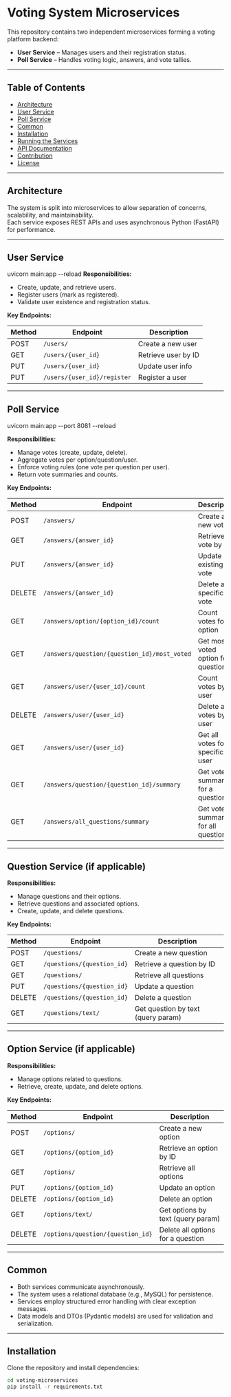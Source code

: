 # Voting System Microservices

This repository contains two independent microservices forming a voting platform backend:

- **User Service** – Manages users and their registration status.  
- **Poll Service** – Handles voting logic, answers, and vote tallies.

---

## Table of Contents

- [Architecture](#architecture)  
- [User Service](#user-service)  
- [Poll Service](#poll-service)  
- [Common](#common)  
- [Installation](#installation)  
- [Running the Services](#running-the-services)  
- [API Documentation](#api-documentation)  
- [Contribution](#contribution)  
- [License](#license)

---

## Architecture

The system is split into microservices to allow separation of concerns, scalability, and maintainability.  
Each service exposes REST APIs and uses asynchronous Python (FastAPI) for performance.

---

## User Service
uvicorn main:app --reload
**Responsibilities:**  
- Create, update, and retrieve users.  
- Register users (mark as registered).  
- Validate user existence and registration status.

**Key Endpoints:**

| Method | Endpoint                 | Description                      |
|--------|--------------------------|--------------------------------|
| POST   | `/users/`                | Create a new user               |
| GET    | `/users/{user_id}`       | Retrieve user by ID             |
| PUT    | `/users/{user_id}`       | Update user info                |
| PUT    | `/users/{user_id}/register` | Register a user              |

---

## Poll Service
uvicorn main:app --port 8081 --reload

**Responsibilities:**  
- Manage votes (create, update, delete).  
- Aggregate votes per option/question/user.  
- Enforce voting rules (one vote per question per user).  
- Return vote summaries and counts.

**Key Endpoints:**

| Method | Endpoint                                         | Description                                |
|--------|------------------------------------------------|--------------------------------------------|
| POST   | `/answers/`                                     | Create a new vote                         |
| GET    | `/answers/{answer_id}`                          | Retrieve a vote by ID                     |
| PUT    | `/answers/{answer_id}`                          | Update an existing vote                   |
| DELETE | `/answers/{answer_id}`                          | Delete a specific vote                    |
| GET    | `/answers/option/{option_id}/count`             | Count votes for an option                  |
| GET    | `/answers/question/{question_id}/most_voted`    | Get most voted option for question         |
| GET    | `/answers/user/{user_id}/count`                  | Count votes by a user                      |
| DELETE | `/answers/user/{user_id}`                        | Delete all votes by user                   |
| GET    | `/answers/user/{user_id}`                        | Get all votes for a specific user          |
| GET    | `/answers/question/{question_id}/summary`       | Get vote summary for a question            |
| GET    | `/answers/all_questions/summary`                 | Get vote summaries for all questions       |

---

## Question Service (if applicable)

**Responsibilities:**  
- Manage questions and their options.  
- Retrieve questions and associated options.  
- Create, update, and delete questions.

**Key Endpoints:**

| Method | Endpoint                      | Description                          |
|--------|-------------------------------|------------------------------------|
| POST   | `/questions/`                | Create a new question               |
| GET    | `/questions/{question_id}`  | Retrieve a question by ID           |
| GET    | `/questions/`                | Retrieve all questions              |
| PUT    | `/questions/{question_id}`  | Update a question                   |
| DELETE | `/questions/{question_id}`  | Delete a question                   |
| GET    | `/questions/text/`           | Get question by text (query param) |

---

## Option Service (if applicable)

**Responsibilities:**  
- Manage options related to questions.  
- Retrieve, create, update, and delete options.

**Key Endpoints:**

| Method | Endpoint                  | Description                          |
|--------|---------------------------|------------------------------------|
| POST   | `/options/`              | Create a new option                 |
| GET    | `/options/{option_id}`   | Retrieve an option by ID            |
| GET    | `/options/`              | Retrieve all options                |
| PUT    | `/options/{option_id}`   | Update an option                   |
| DELETE | `/options/{option_id}`   | Delete an option                   |
| GET    | `/options/text/`          | Get options by text (query param)  |
| DELETE | `/options/question/{question_id}` | Delete all options for a question |

---

## Common

- Both services communicate asynchronously.  
- The system uses a relational database (e.g., MySQL) for persistence.  
- Services employ structured error handling with clear exception messages.  
- Data models and DTOs (Pydantic models) are used for validation and serialization.

---

## Installation

Clone the repository and install dependencies:

```bash
cd voting-microservices
pip install -r requirements.txt




